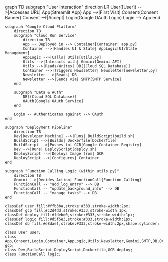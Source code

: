 graph TD
    subgraph "User Interaction"
        direction LR
        User([User]) -->|Accesses URL| App{Streamlit App}
        App -->|First Visit| Consent(Consent Banner)
        Consent -->|Accept| Login(Google OAuth Login)
        Login --> App
    end

    subgraph "Google Cloud Platform"
        direction TB
        subgraph "Cloud Run Service"
            direction TB
            App -- Deployed in --> Container[Container: app.py]
            Container -->|Handles UI & State| AppLogic[UI/State Management]
            AppLogic -->|Calls| Utils[utils.py]
            Utils -->|Interacts with| Gemini[Gemini API]
            Utils -->|Reads/Writes| DB[(Cloud SQL Database)]
            Container -->|Triggers Newsletter| Newsletter[newsletter.py]
            Newsletter -->|Reads| DB
            Newsletter -->|Sends via| SMTP[SMTP Service]
        end

        subgraph "Data & Auth"
            DB[(Cloud SQL Database)]
            OAuth[Google OAuth Service]
        end

        Login -- Authenticates against --> OAuth
    end

    subgraph "Deployment Pipeline"
        direction TB
        Dev[Developer Machine] -->|Runs| BuildScript(build.sh)
        BuildScript -->|Builds| Dockerfile[Dockerfile]
        BuildScript -->|Pushes to| GCR[Google Container Registry]
        Dev -->|Runs| DeployScript(deploy.sh)
        DeployScript -->|Deploys Image from| GCR
        DeployScript -->|Configures| Container
    end

    subgraph "Function Calling Logic (within utils.py)"
        direction TB
        Gemini -->|Decides Action| FunctionCall{Function Calling}
        FunctionCall -- "add_log_entry" --> DB
        FunctionCall -- "update_background_info" --> DB
        FunctionCall -- "manage_tasks" --> DB
    end

    classDef user fill:#ffb3ba,stroke:#333,stroke-width:2px;
    classDef gcp fill:#c2d4dd,stroke:#333,stroke-width:1px;
    classDef deploy fill:#fdebd0,stroke:#333,stroke-width:1px;
    classDef logic fill:#d5f5e3,stroke:#333,stroke-width:1px;
    classDef db fill:#e8daef,stroke:#333,stroke-width:2px,shape:cylinder;

    class User user;
    class App,Consent,Login,Container,AppLogic,Utils,Newsletter,Gemini,SMTP,DB,OAuth gcp;
    class Dev,BuildScript,DeployScript,Dockerfile,GCR deploy;
    class FunctionCall logic;
